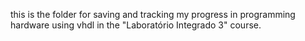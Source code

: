 this is the folder for saving and tracking my progress in programming hardware using vhdl in the "Laboratório Integrado 3" course.
